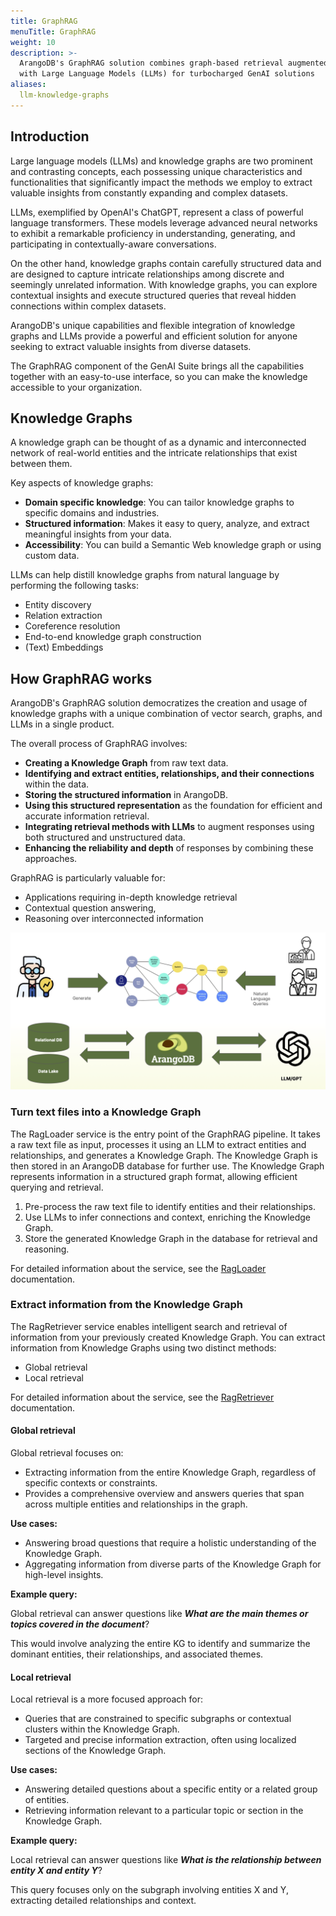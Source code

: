 ```yaml
---
title: GraphRAG
menuTitle: GraphRAG
weight: 10
description: >-
  ArangoDB's GraphRAG solution combines graph-based retrieval augmented generation
  with Large Language Models (LLMs) for turbocharged GenAI solutions
aliases:
  llm-knowledge-graphs
---
```


## Introduction

Large language models (LLMs) and knowledge graphs are two prominent and
contrasting concepts, each possessing unique characteristics and functionalities
that significantly impact the methods we employ to extract valuable insights from
constantly expanding and complex datasets.

LLMs, exemplified by OpenAI's ChatGPT, represent a class of powerful language
transformers. These models leverage advanced neural networks to exhibit a
remarkable proficiency in understanding, generating, and participating in
contextually-aware conversations.

On the other hand, knowledge graphs contain carefully structured data and are
designed to capture intricate relationships among discrete and seemingly
unrelated information. With knowledge graphs, you can explore contextual
insights and execute structured queries that reveal hidden connections within
complex datasets. 

ArangoDB's unique capabilities and flexible integration of knowledge graphs and
LLMs provide a powerful and efficient solution for anyone seeking to extract
valuable insights from diverse datasets.

The GraphRAG component of the GenAI Suite brings all the capabilities
together with an easy-to-use interface, so you can make the knowledge accessible
to your organization.

## Knowledge Graphs

A knowledge graph can be thought of as a dynamic and interconnected network of
real-world entities and the intricate relationships that exist between them.

Key aspects of knowledge graphs:
- **Domain specific knowledge**: You can tailor knowledge graphs to specific
  domains and industries.
- **Structured information**: Makes it easy to query, analyze, and extract
  meaningful insights from your data.
- **Accessibility**: You can build a Semantic Web knowledge graph or using
  custom data.

LLMs can help distill knowledge graphs from natural language by performing
the following tasks:
- Entity discovery
- Relation extraction
- Coreference resolution
- End-to-end knowledge graph construction
- (Text) Embeddings

## How GraphRAG works

ArangoDB's GraphRAG solution democratizes the creation and usage of knowledge
graphs with a unique combination of vector search, graphs, and LLMs in a
single product.

The overall process of GraphRAG involves:
- **Creating a Knowledge Graph** from raw text data.
- **Identifying and extract entities, relationships, and their connections** within the data.
- **Storing the structured information** in ArangoDB.
- **Using this structured representation** as the foundation for efficient and accurate information retrieval.
- **Integrating retrieval methods with LLMs** to augment responses using both structured and unstructured data.
- **Enhancing the reliability and depth** of responses by combining these approaches.

GraphRAG is particularly valuable for:
- Applications requiring in-depth knowledge retrieval
- Contextual question answering,
- Reasoning over interconnected information

![ArangoDB Knowledge Graphs and LLMs](../../../images/ArangoDB-knowledge-graphs-meets-llms.png)

### Turn text files into a Knowledge Graph

The RagLoader service is the entry point of the GraphRAG pipeline. It takes a
raw text file as input, processes it using an LLM to extract entities and
relationships, and generates a Knowledge Graph. The Knowledge Graph is then
stored in an ArangoDB database for further use. The Knowledge Graph represents
information in a structured graph format, allowing efficient querying and retrieval.

1. Pre-process the raw text file to identify entities and their relationships.
2. Use LLMs to infer connections and context, enriching the Knowledge Graph.
3. Store the generated Knowledge Graph in the database for retrieval and reasoning.

For detailed information about the service, see the
[RagLoader](./services/rag-loader.md) documentation.

### Extract information from the Knowledge Graph

The RagRetriever service enables intelligent search and retrieval of information
from your previously created Knowledge Graph.
You can extract information from Knowledge Graphs using two distinct methods:
- Global retrieval
- Local retrieval

For detailed information about the service, see the
[RagRetriever](./services/rag-retriever.md) documentation.

#### Global retrieval

Global retrieval focuses on:
- Extracting information from the entire Knowledge Graph, regardless of specific
  contexts or constraints.
- Provides a comprehensive overview and answers queries that span across multiple
  entities and relationships in the graph.

**Use cases:**
- Answering broad questions that require a holistic understanding of the Knowledge Graph.
- Aggregating information from diverse parts of the Knowledge Graph for high-level insights.

**Example query:**

Global retrieval can answer questions like _**What are the main themes or topics covered in the document**_?

This would involve analyzing the entire KG to identify and summarize the dominant entities, their relationships, and associated themes.

#### Local retrieval

Local retrieval is a more focused approach for:
- Queries that are constrained to specific subgraphs or contextual clusters
  within the Knowledge Graph.
- Targeted and precise information extraction, often using localized sections
  of the Knowledge Graph.

**Use cases:**
- Answering detailed questions about a specific entity or a related group of entities.
- Retrieving information relevant to a particular topic or section in the Knowledge Graph.

**Example query:**

Local retrieval can answer questions like _**What is the relationship between entity X and entity Y**_?

This query focuses only on the subgraph involving entities X and Y, extracting detailed relationships and context.

